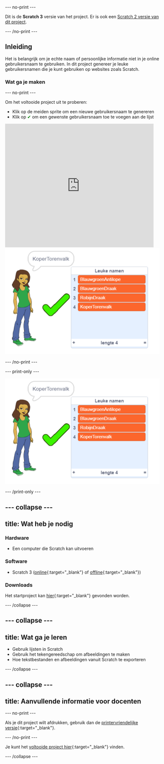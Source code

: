 --- no-print ---

Dit is de **Scratch 3** versie van het project. Er is ook een [Scratch 2 versie van dit project](https://projects.raspberrypi.org/nl-NL/projects/username-generator-scratch2).

--- /no-print ---

## Inleiding

Het is belangrijk om je echte naam of persoonlijke informatie niet in je online gebruikersnaam te gebruiken. In dit project genereer je leuke gebruikersnamen die je kunt gebruiken op websites zoals Scratch.

### Wat ga je maken

--- no-print ---

Om het voltooide project uit te proberen:

- Klik op de meiden sprite om een nieuwe gebruikersnaam te genereren
- Klik op <span style="color: green;">✔</span> om een gewenste gebruikersnaam toe te voegen aan de lijst

<div class="scratch-preview">
  <iframe allowtransparency="true" width="485" height="402" src="https://scratch.mit.edu/projects/embed/389752662/?autostart=false" frameborder="0" scrolling="no"></iframe>
  <img src="images/usernames-final.png">
</div>

--- /no-print ---

--- print-only ---

![voltooid project](images/usernames-final.png)

--- /print-only ---

--- collapse ---
---
title: Wat heb je nodig
---

### Hardware

- Een computer die Scratch kan uitvoeren

### Software

- Scratch 3 ([online](https://rpf.io/scratchon){:target="_blank"} of [offline](https://rpf.io/scratchoff){:target="_blank"})

### Downloads

Het startproject kan [hier](https://rpf.io/p/nl-NL/username-generator-go){:target="_blank"} gevonden worden.

--- /collapse ---

--- collapse ---
---
title: Wat ga je leren
---

- Gebruik lijsten in Scratch
- Gebruik het tekengereedschap om afbeeldingen te maken
- Hoe tekstbestanden en afbeeldingen vanuit Scratch te exporteren

--- /collapse ---

--- collapse ---
---
title: Aanvullende informatie voor docenten
---

--- no-print ---

Als je dit project wilt afdrukken, gebruik dan de [printervriendelijke versie](https://projects.raspberrypi.org/nl-NL/projects/username-generator/print){:target="_blank"}.

--- /no-print ---

Je kunt het [voltooide project hier](https://rpf.io/p/nl-NL/username-generator-get){:target="_blank"} vinden.

--- /collapse ---
